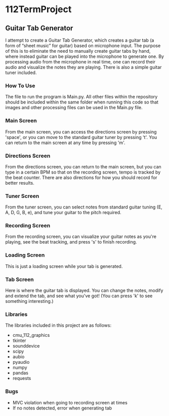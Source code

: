 # 112TermProject

## Guitar Tab Generator

I attempt to create a Guitar Tab Generator, which creates a guitar tab (a form of “sheet music” for guitar) based on microphone input. The purpose of this is to eliminate the need to manually create guitar tabs by hand, where instead guitar can be played into the microphone to generate one. By processing audio from the microphone in real time, one can record their audio and visualize the notes they are playing. There is also a simple guitar tuner included.

### How To Use

The file to run the program is Main.py. All other files within the repository should be included within the same folder when running this code so that images and other processing files can be used in the Main.py file. 

### Main Screen

From the main screen, you can access the directions screen by pressing 'space', or you can move to the standard guitar tuner by pressing 't'. You can return to the main screen at any time by pressing 'm'.

### Directions Screen

From the directions screen, you can return to the main screen, but you can type in a certain BPM so that on the recording screen, tempo is tracked by the beat counter. There are also directions for how you should record for better results.

### Tuner Screen

From the tuner screen, you can select notes from standard guitar tuning (E, A, D, G, B, e), and tune your guitar to the pitch required.

### Recording Screen

From the recording screen, you can visualize your guitar notes as you're playing, see the beat tracking, and press 's' to finish recording.

### Loading Screen

This is just a loading screen while your tab is generated.

### Tab Screen

Here is where the guitar tab is displayed. You can change the notes, modify and extend the tab, and see what you've got! (You can press 'k' to see something interesting.)

### Libraries

The libraries included in this project are as follows:

* cmu_112_graphics
* tkinter
* sounddevice
* scipy
* aubio
* pyaudio
* numpy
* pandas
* requests

### Bugs
* MVC violation when going to recording screen at times
* If no notes detected, error when generating tab
